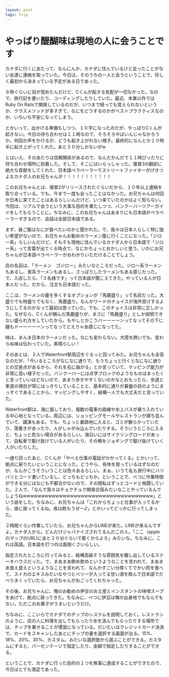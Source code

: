 ```yaml
---
layout: post
tags: trip
---
```


# やっぱり醍醐味は現地の人に会うことです

カナダに行くにあたって、なんにんか、カナダに住んでいるけど会ったことがない友達に連絡を取っていた。今日は、そのうちの一人と会うということで、珍しく最初から決まっている予定がある日であった。

８時ぐらいに目が覚めたんだけど、Cくんが起きる気配が一切なかった。なので、旅行記を書いたり、コーディングしたりしていた。最近、本業以外ではRuby On Railsで開発しているのだが、いつまで経っても覚えられないというか、クラスメソッドが多すぎて、なにをどうするのかがベストプラクティスなのか、いちいち不安になってしまう。

とかいって、出かける準備もしつつ、１０字になったのだが、やっぱりCくんが起きない。今日の待ち合わせは１１時なので、そろそろやばいんじゃなかろうか。何回か声をかけるが、どうも起き上がれない様子。最終的になんとか１０時半に起き上がってくれた。あと３０分しかないがw

とはいえ、そのあたりは信頼関係があるので、なんだかんだで１１時ぴったりに待ち合わせ場所に到着した。そして、そこにはいらっしゃった。僕冒3の翻訳に絶大な貢献をしてくれた、日本語ペラペーラーでストリートファイターがげきつよなカナダ人のお兄ちゃんが！！！！！！！！！！！

このお兄ちゃんとは、僕冒2がリリースされたぐらいだから、１０年以上連絡を取り合っている。でも、今まで一度も会ったことはなかった。お兄ちゃんは何回か日本に来てたことはあるらしいんだけど、いつ来ていたのかはよく知らない。今回は、リアルで会うという大事な目的を果たしつつ、バンクーバーツアーガイドをしてもらうことに。ちなみに、このお兄ちゃんはあまりにも日本語がペラペーラーすぎるので、会話は全部日本語である。

まず、昼ご飯はなにが食べたいのかと聞かれた。で、我々は日本人らしく特に強い希望がないので、お兄ちゃんお勧めのラーメン屋に行くことになった。「ジロー系」らしいんだけど、そもそも現地に住んでいるカナダ人から日本語で「ジロー系」って言葉が出てくる時点で、なにかちょっとおかしいと思う。いかにお兄ちゃんが日本語ペラペーラーかおわかりいただけることでしょう。

店の名前は、「ラーメン　ゴジロー」みたいなところだった。ジロー系ラーメンもあるし、家系ラーメンもあるし、さっぱりしたラーメンもある感じだった。で、入店したら、「３名様です」って日本語が聞こえてきた。やっている人が日本人だった。だから、注文も日本語だった。

ここは、ラーメンの量を多くするオプションが「馬鹿盛り」って名前だった。大盛りでも特盛りでもなく、馬鹿盛り。なんかワードのチョイスが海外受けするようにしてるのかなって最初は思っていた。でも、このチョイスは非常に正しかった。なぜなら、Cくんが頼んだ馬鹿盛りが、まさに「馬鹿盛り」としか説明できない盛られ方をしていたから。もやしとかこうバーーーーンってなってその下に麺もドーーーーーンってなってどえりゃあ感じになってた。

味は、まんま日本のラーメンだった。なにも変わらない。大陸を跨いでも、変わらぬ味は伝わっていた。素晴らしい！

そのあとは、３人でWaterfront駅周辺をぐるっと回ってみた。お兄ちゃんも全盲なのだが、「今いるところがなになに通りで、もうちょっと行くとなになに通りとの交差点があるから、それを右に曲がる」とか言っていて、マッピング能力が非常に高い様子だった。バンクーバーには点字ブロックのようなものはまったくと言っていいほどないので、あまり歩きやすくないのかなとおもったら、歩道と車道の境目が常にはっきりしていることと、基本的に通りが碁盤の目のようにまっすぐであることから、マッピングしやすく、結構一人でも大丈夫だと言っていた。

Waterfront駅は、海に面しており、複数の電車の路線や水上バスが乗り入れている中心地となっている。周辺には、ショッピングモールやレストランが建ち並んでいて、講演もある。でも、ちょっと裏路地に入ると、ゴミが散らかっていたり、落書きがあったり、人がしゃがみ込んでいたりする。そういうところに入ると、ちょっと危ない場合があるらしい。海沿いにはサイクリングロードがあって、自転車で駆け抜けている人がいたり、その横をジョギングで駆け抜けていく人がいたりした。

一通り回ったあと、Cくんが「やべえ仕事の電話がかかってくる」とかいって、拠点に戻りたいということになった。どうやら、有休を取っているはずなのだが、なんかこうそういうことは色々あるらしい。まぁ、いうて私も旅行中にバリバリとコード書いているし、どっちもどっちか。ということで、べつに作業時間ができる分にはなにも不都合がないので、その間私はずっとコードと格闘していた。２人で、「なんで我々はチョクチョク開発合宿みたいなことやっているんでしょうねwwwwwwwwwwwwwwwwwwwwwwwwwwwwwwwwwwww」という話をした。ちなみに、お兄ちゃんは「これからちょっと仕事が入ってるから、夜に戻ってくるね。夜は飲もうぜー♪」とかいってどっかに行ってしまった。

２時間ぐらい作業していたら、お兄ちゃんからLINEが来た。LINEが来るんですよ。カナダ人から。どんだけジャパナイズされてるんだこの人。「ここ（appleのマップのURL)にあと２０分ぐらいで着くからよろ」みたいな。ちなみに、これは英語。日本語を打つのは面倒くさいらしい。

指定されたところに行ってみると、結構高級そうな雰囲気を醸し出しているステーキハウスだった。で、まあまあ飲め飲めというようなことを言われて、まあまあ食え食えというようなことを言われて、なんかすごい分厚くてでかい肉を食べて、スイカのエキスみたいなやつとベリーが入ってる甘い酒を飲んで日本語でだべりまくっていたら、お兄ちゃんがおごってくれちゃった。

その後、お兄ちゃんに、俺のお勧めの伊豆のお土産とインスタントの味噌スープをあげて、拠点に戻ってきた。ちなみに、べつに伊豆は俺の出身地でもなんでもない。ただこのお菓子がうまいというだけ。

ちなみに、ここいらでカナダでのチップのシステムを説明しておく。レストランのように、店の人に料理を出してもらったり水を汲んでもらったりする場所では、チップを乗せることが慣習になっている。だいたいはクレジットカード決済で、カードをスキャンしたあとにチップの量を選択する画面が出る。15%、18%、20%、30%、カスタム、みたいな選択肢から選ぶことができる。カスタムにすると、パーセンテージで指定したり、金額で指定したりすることができる。

ということで、カナダに行った目的の１つを無事に達成することができたので、今日はとても満足であった。
